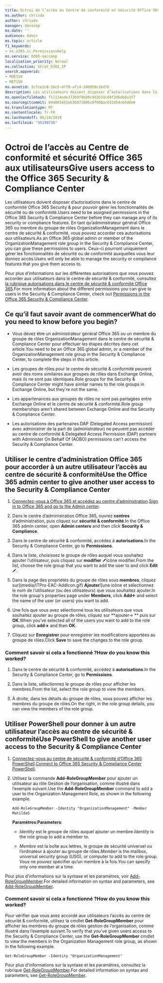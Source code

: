 ```yaml
---
title: Octroi de l’accès au Centre de conformité et sécurité Office 365 aux utilisateurs
ms.author: chrisda
author: chrisda
manager: dansimp
ms.date: ''
audience: Admin
ms.topic: article
f1_keywords:
- ms.o365.cc.PermissionsHelp
ms.service: O365-seccomp
localization_priority: Normal
ms.collection: Strat_O365_IP
search.appverid:
- MOE150
- MET150
ms.assetid: 2cfce2c8-20c5-47f9-afc4-24b059c1bd76
description: Les utilisateurs doivent disposer d’autorisations dans le centre de conformité Office 365 Security & pour pouvoir gérer les fonctionnalités de sécurité ou de conformité.
ms.openlocfilehash: f11114ede37269f9b89c4d2b34c69f2d6db8a3f7
ms.sourcegitcommit: 044003455eb36071806c9f008ac631d54c64dde6
ms.translationtype: MT
ms.contentlocale: fr-FR
ms.lasthandoff: 06/24/2019
ms.locfileid: "35199735"
---
```

# <a name="give-users-access-to-the-office-365-security--compliance-center"></a><span data-ttu-id="9a058-103">Octroi de l’accès au Centre de conformité et sécurité Office 365 aux utilisateurs</span><span class="sxs-lookup"><span data-stu-id="9a058-103">Give users access to the Office 365 Security & Compliance Center</span></span>

<span data-ttu-id="9a058-104">Les utilisateurs doivent disposer d’autorisations dans le centre de conformité Office 365 Security & pour pouvoir gérer les fonctionnalités de sécurité ou de conformité.</span><span class="sxs-lookup"><span data-stu-id="9a058-104">Users need to be assigned permissions in the Office 365 Security & Compliance Center before they can manage any of its security or compliance features.</span></span> <span data-ttu-id="9a058-105">En tant qu’administrateur général Office 365 ou membre du groupe de rôles OrganizationManagement dans le centre de sécurité & conformité, vous pouvez accorder ces autorisations aux utilisateurs.</span><span class="sxs-lookup"><span data-stu-id="9a058-105">As an Office 365 global admin or member of the OrganizationManagement role group in the Security & Compliance Center, you can give these permissions to users.</span></span> <span data-ttu-id="9a058-106">Ceux-ci pourront uniquement gérer les fonctionnalités de sécurité ou de conformité auxquelles vous leur donnez accès.</span><span class="sxs-lookup"><span data-stu-id="9a058-106">Users will only be able to manage the security or compliance features that you give them access to.</span></span> 
  
<span data-ttu-id="9a058-107">Pour plus d’informations sur les différentes autorisations que vous pouvez accorder aux utilisateurs dans le centre de sécurité & conformité, consultez [la rubrique autorisations dans le centre de sécurité & conformité Office 365](permissions-in-the-security-and-compliance-center.md).</span><span class="sxs-lookup"><span data-stu-id="9a058-107">For more information about the different permissions you can give to users in the Security & Compliance Center, check out [Permissions in the Office 365 Security & Compliance Center](permissions-in-the-security-and-compliance-center.md).</span></span>
  
## <a name="what-do-you-need-to-know-before-you-begin"></a><span data-ttu-id="9a058-108">Ce qu’il faut savoir avant de commencer</span><span class="sxs-lookup"><span data-stu-id="9a058-108">What do you need to know before you begin?</span></span>

- <span data-ttu-id="9a058-109">Vous devez être un administrateur général Office 365 ou un membre du groupe de rôles OrganizationManagement dans le centre de sécurité & Compliance Center pour effectuer les étapes décrites dans cet article.</span><span class="sxs-lookup"><span data-stu-id="9a058-109">You need to be an Office 365 global admin, or a member of the OrganizationManagement role group in the Security & Compliance Center, to complete the steps in this article.</span></span>

- <span data-ttu-id="9a058-110">Les groupes de rôles pour le centre de sécurité & conformité peuvent avoir des noms similaires aux groupes de rôles dans Exchange Online, mais ils ne sont pas identiques.</span><span class="sxs-lookup"><span data-stu-id="9a058-110">Role groups for the Security & Compliance Center might have similar names to the role groups in Exchange Online, but they're not the same.</span></span>

- <span data-ttu-id="9a058-111">Les appartenances aux groupes de rôles ne sont pas partagées entre Exchange Online et le centre de sécurité & conformité.</span><span class="sxs-lookup"><span data-stu-id="9a058-111">Role group memberships aren't shared between Exchange Online and the Security & Compliance Center.</span></span>

- <span data-ttu-id="9a058-112">Les autorisations des partenaires DAP (Delegated Access permission) avec administrer de la part de (administrateur) ne peuvent pas accéder au centre de conformité &.</span><span class="sxs-lookup"><span data-stu-id="9a058-112">Delegated Access Permission (DAP) partners with Administer On Behalf Of (AOBO) permissions can't access the Security & Compliance Center.</span></span>

## <a name="use-the-office-365-admin-center-to-give-another-user-access-to-the-security--compliance-center"></a><span data-ttu-id="9a058-113">Utiliser le centre d’administration Office 365 pour accorder à un autre utilisateur l’accès au centre de sécurité & conformité</span><span class="sxs-lookup"><span data-stu-id="9a058-113">Use the Office 365 admin center to give another user access to the Security & Compliance Center</span></span>

1. <span data-ttu-id="9a058-114">[Connectez-vous à Office 365 et accédez au centre d’administration](https://go.microsoft.com/fwlink/p/?LinkId=525275).</span><span class="sxs-lookup"><span data-stu-id="9a058-114">[Sign in to Office 365 and go to the Admin center](https://go.microsoft.com/fwlink/p/?LinkId=525275).</span></span>

2. <span data-ttu-id="9a058-115">Dans le centre d’administration Office 365, ouvrez **centres** d’administration, puis cliquez sur **sécurité & conformité**.</span><span class="sxs-lookup"><span data-stu-id="9a058-115">In the Office 365 admin center, open **Admin centers** and then click **Security & Compliance**.</span></span>

3. <span data-ttu-id="9a058-116">Dans le centre de sécurité & conformité, accédez à **autorisations**.</span><span class="sxs-lookup"><span data-stu-id="9a058-116">In the Security & Compliance Center, go to **Permissions**.</span></span>

4. <span data-ttu-id="9a058-117">Dans la liste, choisissez le groupe de rôles auquel vous souhaitez ajouter l’utilisateur, puis cliquez sur **modifier** ![l'](media/O365-MDM-CreatePolicy-EditIcon.gif)icône modifier.</span><span class="sxs-lookup"><span data-stu-id="9a058-117">From the list, choose the role group that you want to add the user to and click **Edit** ![Edit icon](media/O365-MDM-CreatePolicy-EditIcon.gif).</span></span>

5. <span data-ttu-id="9a058-118">Dans la page des propriétés du groupe de rôles sous **membres**, cliquez sur](media/ITPro-EAC-AddIcon.gif) **Ajouter**![une icône et sélectionnez le nom de l’utilisateur (ou des utilisateurs) que vous souhaitez ajouter.</span><span class="sxs-lookup"><span data-stu-id="9a058-118">In the role group's properties page under **Members**, click **Add**![Add Icon](media/ITPro-EAC-AddIcon.gif) and select the name of the user (or users) you want to add.</span></span>

6. <span data-ttu-id="9a058-119">Une fois que vous avez sélectionné tous les utilisateurs que vous souhaitez ajouter au groupe de rôles, cliquez sur \*\*ajouter-\> \*\* puis sur **OK**.</span><span class="sxs-lookup"><span data-stu-id="9a058-119">When you've selected all of the users you want to add to the role group, click **add-\>** and then **OK**.</span></span>

7. <span data-ttu-id="9a058-120">Cliquez sur **Enregistrer** pour enregistrer les modifications apportées au groupe de rôles.</span><span class="sxs-lookup"><span data-stu-id="9a058-120">Click **Save** to save the changes to the role group.</span></span>

### <a name="how-do-you-know-this-worked"></a><span data-ttu-id="9a058-121">Comment savoir si cela a fonctionné ?</span><span class="sxs-lookup"><span data-stu-id="9a058-121">How do you know this worked?</span></span>

1. <span data-ttu-id="9a058-122">Dans le centre de sécurité & conformité, accédez à **autorisations**.</span><span class="sxs-lookup"><span data-stu-id="9a058-122">In the Security & Compliance Center, go to **Permissions**.</span></span>

2. <span data-ttu-id="9a058-123">Dans la liste, sélectionnez le groupe de rôles pour afficher les membres.</span><span class="sxs-lookup"><span data-stu-id="9a058-123">From the list, select the role group to view the members.</span></span>

3. <span data-ttu-id="9a058-124">À droite, dans les détails du groupe de rôles, vous pouvez afficher les membres du groupe de rôles.</span><span class="sxs-lookup"><span data-stu-id="9a058-124">On the right, in the role group details, you can view the members of the role group.</span></span>

## <a name="use-powershell-to-give-another-user-access-to-the-security--compliance-center"></a><span data-ttu-id="9a058-125">Utiliser PowerShell pour donner à un autre utilisateur l’accès au centre de sécurité & conformité</span><span class="sxs-lookup"><span data-stu-id="9a058-125">Use PowerShell to give another user access to the Security & Compliance Center</span></span>

1. <span data-ttu-id="9a058-126">[Connectez-vous au centre de sécurité & conformité d’Office 365 PowerShell](https://docs.microsoft.com/en-us/powershell/exchange/office-365-scc/connect-to-scc-powershell/connect-to-scc-powershell?view=exchange-ps).</span><span class="sxs-lookup"><span data-stu-id="9a058-126">[Connect to Office 365 Security & Compliance Center PowerShell](https://docs.microsoft.com/en-us/powershell/exchange/office-365-scc/connect-to-scc-powershell/connect-to-scc-powershell?view=exchange-ps).</span></span>

2. <span data-ttu-id="9a058-127">Utilisez la commande **Add-RoleGroupMember** pour ajouter un utilisateur au rôle Gestion de l’organisation, comme illustré dans l’exemple suivant.</span><span class="sxs-lookup"><span data-stu-id="9a058-127">Use the **Add-RoleGroupMember** command to add a user to the Organization Management Role, as shown in the following example.</span></span>

   ```
   Add-RoleGroupMember -Identity "OrganizationManagement" -Member MatildaS
   ```

   <span data-ttu-id="9a058-128">**Paramètres**:</span><span class="sxs-lookup"><span data-stu-id="9a058-128">**Parameters**:</span></span>
  
   - <span data-ttu-id="9a058-129">_Identity_ est le groupe de rôles auquel ajouter un membre.</span><span class="sxs-lookup"><span data-stu-id="9a058-129">_Identity_ is the role group to add a member to.</span></span>

   - <span data-ttu-id="9a058-130">_Membre_ est la boîte aux lettres, le groupe de sécurité universel ou l’ordinateur à ajouter au groupe de rôles.</span><span class="sxs-lookup"><span data-stu-id="9a058-130">_Member_ is the mailbox, universal security group (USG), or computer to add to the role group.</span></span> <span data-ttu-id="9a058-131">Vous ne pouvez spécifier qu’un membre à la fois.</span><span class="sxs-lookup"><span data-stu-id="9a058-131">You can specify only one member at a time.</span></span>

<span data-ttu-id="9a058-132">Pour plus d’informations sur la syntaxe et les paramètres, voir [Add-RoleGroupMember](https://go.microsoft.com/fwlink/p/?LinkId=510859).</span><span class="sxs-lookup"><span data-stu-id="9a058-132">For detailed information on syntax and parameters, see [Add-RoleGroupMember](https://go.microsoft.com/fwlink/p/?LinkId=510859).</span></span>
  
### <a name="how-do-you-know-this-worked"></a><span data-ttu-id="9a058-133">Comment savoir si cela a fonctionné ?</span><span class="sxs-lookup"><span data-stu-id="9a058-133">How do you know this worked?</span></span>

<span data-ttu-id="9a058-134">Pour vérifier que vous avez accordé aux utilisateurs l’accès au centre de sécurité & conformité, utilisez la cmdlet **Get-RoleGroupMember** pour afficher les membres du groupe de rôles gestion de l’organisation, comme illustré dans l’exemple suivant.</span><span class="sxs-lookup"><span data-stu-id="9a058-134">To verify that you've given users access to the Security & Compliance Center, use the **Get-RoleGroupMember** cmdlet to view the members in the Organization Management role group, as shown in the following example.</span></span>
  
```
Get-RoleGroupMember -Identity "OrganizationManagement"
```

<span data-ttu-id="9a058-135">Pour plus d’informations sur la syntaxe et les paramètres, consultez la rubrique [Get-RoleGroupMember](https://go.microsoft.com/fwlink/p/?LinkId=510860).</span><span class="sxs-lookup"><span data-stu-id="9a058-135">For detailed information on syntax and parameters, see [Get-RoleGroupMember](https://go.microsoft.com/fwlink/p/?LinkId=510860).</span></span>
